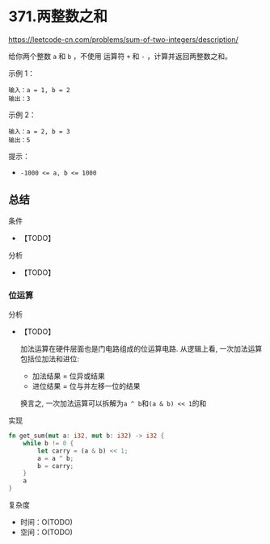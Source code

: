 # 371.两整数之和

<https://leetcode-cn.com/problems/sum-of-two-integers/description/>

给你两个整数 `a` 和 `b` ，不使用 运算符 `+` 和 `-` ​​​​​​​，计算并返回两整数之和。

示例 1：

```text
输入：a = 1, b = 2
输出：3
```

示例 2：

```text
输入：a = 2, b = 3
输出：5
```

提示：

- `-1000 <= a, b <= 1000`

## 总结

条件

- 【TODO】

分析

- 【TODO】

### 位运算

分析

- 【TODO】

  加法运算在硬件层面也是门电路组成的位运算电路. 从逻辑上看, 一次加法运算包括位加法和进位:

  - 加法结果 = 位异或结果
  - 进位结果 = 位与并左移一位的结果

  换言之, 一次加法运算可以拆解为`a ^ b`和`(a & b) << 1`的和

实现

```rust
fn get_sum(mut a: i32, mut b: i32) -> i32 {
    while b != 0 {
        let carry = (a & b) << 1;
        a = a ^ b;
        b = carry;
    }
    a
}
```

复杂度

- 时间：O(TODO)
- 空间：O(TODO)
